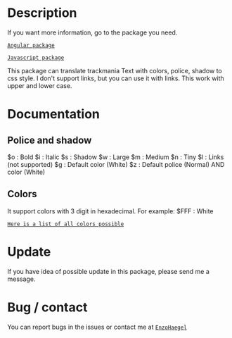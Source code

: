 # Description

If you want more information, go to the package you need.

[`Angular package`](https://github.com/EnzoHaegel/tm-colors-text_NPM-Package/tree/main/ng-tm-colors-text)

[`Javascript package`](https://github.com/EnzoHaegel/tm-colors-text_NPM-Package/tree/main/tm-colors-text-js)

This package can translate trackmania Text with colors, police, shadow to css style.
I don't support links, but you can use it with links.
This work with upper and lower case.

# Documentation

## Police and shadow

$o : Bold
$i : Italic
$s : Shadow
$w : Large
$m : Medium
$n : Tiny
$l : Links (not supported)
$g : Default color (White)
$z : Default police (Normal) AND color (White)

## Colors

It support colors with 3 digit in hexadecimal.
For example:
$FFF : White

[`Here is a list of all colors possible`](https://borderleft.com/toolbox/hex/)

# Update
If you have idea of possible update in this package, please send me a message.

# Bug / contact
You can report bugs in the issues or contact me at [`EnzoHaegel`](http://github.com/EnzoHaegel)
